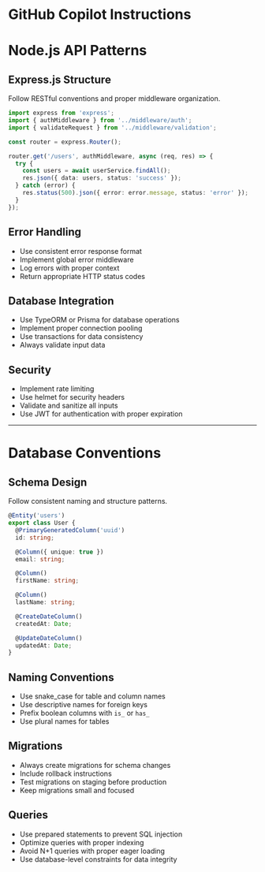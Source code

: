 # GitHub Copilot Instructions

# Node.js API Patterns

## Express.js Structure
Follow RESTful conventions and proper middleware organization.

```typescript
import express from 'express';
import { authMiddleware } from '../middleware/auth';
import { validateRequest } from '../middleware/validation';

const router = express.Router();

router.get('/users', authMiddleware, async (req, res) => {
  try {
    const users = await userService.findAll();
    res.json({ data: users, status: 'success' });
  } catch (error) {
    res.status(500).json({ error: error.message, status: 'error' });
  }
});
```

## Error Handling
- Use consistent error response format
- Implement global error middleware
- Log errors with proper context
- Return appropriate HTTP status codes

## Database Integration
- Use TypeORM or Prisma for database operations
- Implement proper connection pooling
- Use transactions for data consistency
- Always validate input data

## Security
- Implement rate limiting
- Use helmet for security headers
- Validate and sanitize all inputs
- Use JWT for authentication with proper expiration

---

# Database Conventions

## Schema Design
Follow consistent naming and structure patterns.

```typescript
@Entity('users')
export class User {
  @PrimaryGeneratedColumn('uuid')
  id: string;

  @Column({ unique: true })
  email: string;

  @Column()
  firstName: string;

  @Column()
  lastName: string;

  @CreateDateColumn()
  createdAt: Date;

  @UpdateDateColumn()
  updatedAt: Date;
}
```

## Naming Conventions
- Use snake_case for table and column names
- Use descriptive names for foreign keys
- Prefix boolean columns with `is_` or `has_`
- Use plural names for tables

## Migrations
- Always create migrations for schema changes
- Include rollback instructions
- Test migrations on staging before production
- Keep migrations small and focused

## Queries
- Use prepared statements to prevent SQL injection
- Optimize queries with proper indexing
- Avoid N+1 queries with proper eager loading
- Use database-level constraints for data integrity